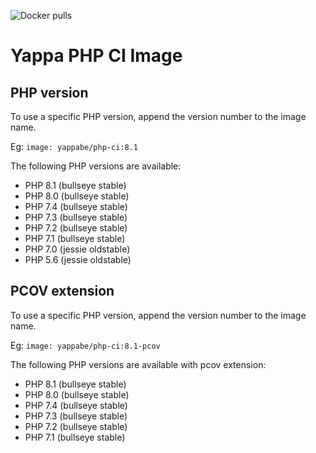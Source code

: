 ![Docker pulls](https://img.shields.io/docker/pulls/yappabe/php-ci.svg?style=flat)
# Yappa PHP CI Image

## PHP version

To use a specific PHP version, append the version number to the image name.

Eg: `image: yappabe/php-ci:8.1`

The following PHP versions are available:

* PHP 8.1 (bullseye stable)
* PHP 8.0 (bullseye stable)
* PHP 7.4 (bullseye stable)
* PHP 7.3 (bullseye stable)
* PHP 7.2 (bullseye stable)
* PHP 7.1 (bullseye stable)
* PHP 7.0 (jessie oldstable)
* PHP 5.6 (jessie oldstable)

## PCOV extension

To use a specific PHP version, append the version number to the image name.

Eg: `image: yappabe/php-ci:8.1-pcov`


The following PHP versions are available with pcov extension:

* PHP 8.1 (bullseye stable)
* PHP 8.0 (bullseye stable)
* PHP 7.4 (bullseye stable)
* PHP 7.3 (bullseye stable)
* PHP 7.2 (bullseye stable)
* PHP 7.1 (bullseye stable)
